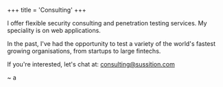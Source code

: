 +++
title = 'Consulting'
+++

I offer flexible security consulting and penetration testing services. My speciality is on web applications.

In the past, I've had the opportunity to test a variety of the world's fastest growing organisations, from startups to large fintechs. 

If you're interested, let's chat at: [consulting@sussition.com](mailto:consulting@sussition.com)

~ a